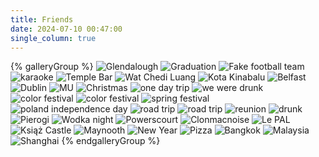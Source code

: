 ```yaml
---
title: Friends
date: 2024-07-10 00:47:00
single_column: true
---
```


<div class="trm-card">
{% galleryGroup %}
  <img class="drawing" src="https://s2.loli.net/2022/08/05/tBJmQDA5ZOhMwN6.jpg" alt="Glendalough" title="Glendalough,Ireland &#10;2021-10-10" >
  <img class="drawing" src="https://s2.loli.net/2022/08/05/r9hAQTGvE64BwP5.jpg" alt="Graduation" title="Xiamen,China &#10;2018-10-30">
  <img class="drawing" src="https://s2.loli.net/2022/08/05/3RTYpW59MEnldXU.jpg" alt="Fake football team" title="Howth,Dublin,Ireland &#10;2021-10-3">
  <img class="drawing" src="https://s2.loli.net/2022/08/05/jWwxUTqFV4uty5J.jpg" alt="karaoke" title="Maynooth,Ireland &#10;2022-7-6">
  <img class="drawing" src="https://s2.loli.net/2022/08/05/bD6HA9eVJdLimBq.jpg" alt="Temple Bar" title="Dublin,Ireland &#10;2021-9-14">
  <img class="drawing" src="https://s2.loli.net/2022/08/05/3AQkP51TOZflueh.jpg" alt="Wat Chedi Luang" title="Chiang Mai,Thailand &#10;2018-4-22">
  <img class="drawing" src="https://s2.loli.net/2022/08/05/NtnoiAk4RE18G9Z.jpg" alt="Kota Kinabalu" title="Kota Kinabalu,Malaysia &#10;2019-3-4">
  <img class="drawing" src="https://s2.loli.net/2022/08/12/62EAdIxlRFvyV3K.jpg" alt="Belfast" title="Belfast,Northern Ireland &#10;2021-12-27">
  <img class="drawing" src="https://s2.loli.net/2022/09/10/q7E9BLHOIR2XFMP.jpg" alt="Dublin" title="Dublin, Ireland &#10;2021-09-18">
  <img class="drawing" src="https://s2.loli.net/2022/09/10/pBvVL6NEOQgrtTw.jpg" alt="MU" title="Maynooth,Ireland &#10;2022-09-07">
  <img class="drawing" src="https://s2.loli.net/2023/09/23/nY7jahmd2EClrJG.jpg" alt="Christmas" title="Katowice,Poland &#10;2022-11-27">
  <img class="drawing" src="https://s2.loli.net/2023/09/23/Zm4HAsa681OoEWz.jpg" alt="one day trip" title="Klodzko,Poland &#10;2023-02-05">
  <img class="drawing" src="https://s2.loli.net/2023/09/23/YKHrG2lthCAqW5J.jpg" alt="we were drunk" title="Wroclaw,Poland &#10;2023-02-19">
  <img class="drawing" src="https://s2.loli.net/2023/09/23/hdyF5HmBGltsA3b.jpg" alt="color festival" title="Wroclaw,Poland &#10;2023-06-10">
  <img class="drawing" src="https://s2.loli.net/2024/07/05/cy2NWIFpM3xeT6H.jpg" alt="color festival" title="Wroclaw,Poland &#10;2023-06-10">
  <img class="drawing" src="https://s2.loli.net/2024/07/05/FuaJRwS4YkrN3Q6.jpg" alt="spring festival" title="Maynooth,Ireland &#10;2022-01-29">
  <img class="drawing" src="https://s2.loli.net/2023/11/14/gCc7otbxYzTeLJy.jpg" alt="poland independence day" title="Wroclaw,Poland &#10;2023-11-11">
  <img class="drawing" src="https://s2.loli.net/2023/12/31/b376KCJecAzWrnp.jpg" alt="road trip" title="Perast,
   Motenegro &#10;2023-12-25">
  <img class="drawing" src="https://s2.loli.net/2023/12/30/gtv45RUsfK1Sw9F.jpg" alt="road trip" title="Budva,Motenegro &#10;2023-12-24">
  <img class="drawing" src="https://s2.loli.net/2024/07/05/UfRWd8cIuFkDq4L.jpg" alt="reunion" title="Modena,Italy &#10;2023-04-06">
  <img class="drawing" src="https://s2.loli.net/2024/07/05/bgl5XSu7RUKtiFH.jpg" alt="drunk" title="Maynooth,Ireland &#10;2022-01-23">
  <img class="drawing" src="https://s2.loli.net/2024/07/05/rGUjzBdZXqgTs7V.jpg" alt="Pierogi" title="Wroclaw,Poland &#10;2023-01-27">
  <img class="drawing" src="https://s2.loli.net/2024/07/05/XPA8bk6T2StQmlL.jpg" alt="Wodka night" title="Wroclaw,Poland &#10;2024-03-08">
  <img class="drawing" src="https://s2.loli.net/2022/08/12/OqUDyfJevVzTCgQ.jpg" alt="Powerscourt" title="Powerscourt Gardens,Ireland &#10;2021-10-29">
  <img class="drawing" src="https://s2.loli.net/2022/08/05/LwWYjsPO3RHapQI.jpg" alt="Clonmacnoise" title="Clonmacnoise,Ireland &#10;2022-05-25">
  <img class="drawing" src="https://s2.loli.net/2024/07/12/VuqDYmP1HvOKz7e.jpg" alt="Le PAL" title="Le PAL, France &#10;2023-07-27">
  <img class="drawing" src="https://s2.loli.net/2024/07/12/JMABLzTbwrOgE85.jpg" alt="Książ Castle" title="Wałbrzych, Poland &#10;2022-11-05">
  <img class="drawing" src="https://s2.loli.net/2024/07/12/IYbpdO6hzBDXWGt.jpg" alt="Maynooth" title="Maynooth, Ireland &#10;2022-06-30">
  <img class="drawing" src="https://s2.loli.net/2024/07/12/yYZo4IwjJDKpEia.jpg" alt="New Year" title="Maynooth, Ireland &#10;2022-01-01">
  <img class="drawing" src="https://s2.loli.net/2024/07/12/1utUaSsn2LZkx5F.jpg" alt="Pizza" title="Dublin, Ireland &#10;2021-11-21">
  <img class="drawing" src="https://s2.loli.net/2024/07/12/WrlmBOMCZVbvp9q.jpg" alt="Bangkok" title="Bangkok, Thailand &#10;2018-04-24">
  <img class="drawing" src="https://s2.loli.net/2024/07/12/o3emcTwU6uprhFN.jpg" alt="Malaysia" title="Kuala Lumpur, Malaysia &#10;2019-03-04">
  <img class="drawing" src="https://s2.loli.net/2024/07/12/2M6UaWKkYXIANgJ.jpg" alt="Shanghai" title="Shanghai, China &#10;2017-10-03">
{% endgalleryGroup %}
</div>

<script>
  document.addEventListener('DOMContentLoaded', function() {
    var container = document.querySelector('.trm-card');
    var images = Array.from(container.querySelectorAll('img.drawing'));
    
    for (let i = images.length - 1; i > 0; i--) {
      let j = Math.floor(Math.random() * (i + 1));
      [images[i].src, images[j].src] = [images[j].src, images[i].src];
      [images[i].alt, images[j].alt] = [images[j].alt, images[i].alt];
      [images[i].title, images[j].title] = [images[j].title, images[i].title];
    }
  });
</script>
